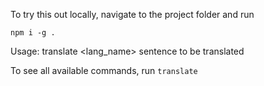 To try this out locally, navigate to the project folder and run
```
npm i -g .
```

Usage: translate <lang_name> sentence to be translated

To see all available commands, run `translate`
